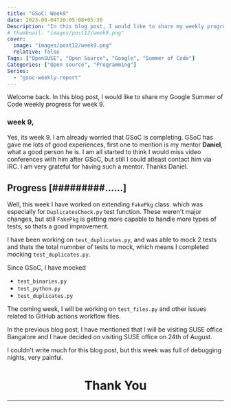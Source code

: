 ```yaml
---
title: "GSoC: Week9"
date: 2023-08-04T20:05:08+05:30
Description: "In this blog post, I would like to share my weekly progress of Google Summer of code with OpenSUSE"
# thumbnail: "images/post12/week9.png"
cover:
  image: "images/post12/week9.png"
  relative: false
Tags: ["OpenSUSE", "Open Source", "Google", "Summer of Code"]
Categories: ["Open source", "Programming"]
Series:
  - "gsoc-weekly-report"
---
```


Welcome back. In this blog post, I would like to share my Google Summer of Code weekly progress for week 9.

### week 9,

Yes, its week 9. I am already worried that GSoC is completing. GSoC has gave me lots of good experiences, first one to mention is my mentor **Daniel**, what a good person he is. I am all started to think I would miss video conferences with him after GSoC, but still I could atleast contact him via IRC. I am very grateful for having such a mentor. Thanks Daniel.

## Progress [#########......]

Well, this week I have worked on extending `FakePkg` class. which was especially for `DuplicatesCheck.py` test function. These weren't major changes, but still `FakePkg` is getting more capable to handle more types of tests, so thats a good improvement.

I have been working on `test_duplicates.py`, and was able to mock 2 tests and thats the total numnber of tests to mock, which means I completed mocking `test_duplicates.py`.

Since GSoC, I have mocked

- `test_binaries.py`
- `test_python.py`
- `test_duplicates.py`

The coming week, I will be working on `test_files.py` and other issues related to <i class="fa-brands fa-github"></i> GitHub actions workflow files.

In the previous blog post, I have mentioned that I will be visiting SUSE office Bangalore and I have decided on visiting SUSE office <i class="fa-solid fa-building"></i> on 24th of August.

I couldn't write much for this blog post, but this week was full of <i class="fa-solid fa-bug"></i> debugging nights, very painful.

<h1 style="text-align: center"> Thank You </h1>

---
